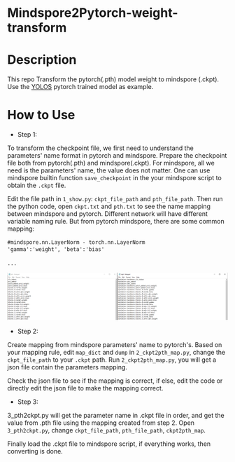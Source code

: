 # Mindspore2Pytorch-weight-transform

# Description

This repo Transform the pytorch(.pth) model weight to mindspore (.ckpt). Use the [YOLOS](https://github.com/hustvl/YOLOS) pytorch trained model as example.

# How to Use

* Step 1: 

To transform the checkpoint file, we first need to understand the parameters' name format in pytorch and mindspore. Prepare the checkpoint file both from pytorch(.pth) and mindspore(.ckpt). For mindspore, all we need is the parameters' name, the value does not matter. One can use mindspore builtin function `save_checkpoint` in the your mindspore script to obtain the `.ckpt` file.


Edit the file path in `1_show.py`: `ckpt_file_path` and `pth_file_path`. Then run the python code, open `ckpt.txt` and `pth.txt` to see the name mapping between mindspore and pytorch. Different network will have different variable naming rule. But from pytorch mindspore, there are some common mapping:

```text
#mindspore.nn.LayerNorm - torch.nn.LayerNorm
'gamma':'weight', 'beta':'bias'

...
```

![Alt text](./compare.PNG)


* Step 2:

Create mapping from mindspore parameters' name to pytorch's. Based on your mapping rule, edit `map_dict` and `dump` in `2_ckpt2pth_map.py`, change the `ckpt_file_path` to your `.ckpt` path. Run `2_ckpt2pth_map.py`, you will get a json file contain the parameters mapping. 

Check the json file to see if the mapping is correct, if else, edit the code or directly edit the json file to make the mapping correct.

* Step 3:

3_pth2ckpt.py will get the parameter name in .ckpt file in order, and get the value from .pth file using the mapping created from step 2. Open `3_pth2ckpt.py`, change `ckpt_file_path`, `pth_file_path`, `ckpt2pth_map`.


Finally load the .ckpt file to mindspore script, if everything works, then converting is done.

